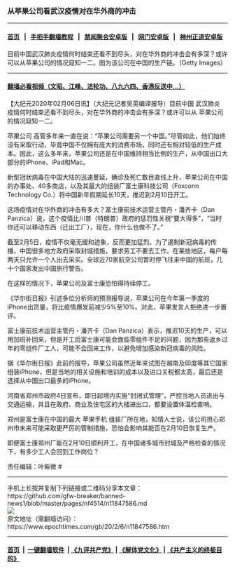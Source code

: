 ### 从苹果公司看武汉疫情对在华外商的冲击
------------------------

#### [首页](https://github.com/gfw-breaker/banned-news1/blob/master/README.md) &nbsp;&nbsp;|&nbsp;&nbsp; [手把手翻墙教程](https://github.com/gfw-breaker/guides/wiki) &nbsp;&nbsp;|&nbsp;&nbsp; [禁闻聚合安卓版](https://github.com/gfw-breaker/bn-android) &nbsp;&nbsp;|&nbsp;&nbsp; [网门安卓版](https://github.com/oGate2/oGate) &nbsp;&nbsp;|&nbsp;&nbsp; [神州正道安卓版](https://github.com/SzzdOgate/update) 



<div><img alt="" class="aligncenter wp-post-image" src="https://i.epochtimes.com/assets/uploads/2019/05/20190514-HUAMING-HONGKONG-03-600x400.jpg"/>
<div class="red16 caption">
 目前中国武汉肺炎疫情何时结束还看不到尽头，对在华外商的冲击会有多深？或许可以从苹果公司的情况窥知一二。图为该公司在中国的生产链。（Getty Images）
</div>
</div><hr/>

#### [翻墙必看视频（文昭、江峰、法轮功、八九六四、香港反送中...）](https://github.com/gfw-breaker/banned-news1/blob/master/pages/link3.md)

<div><p>
 【大纪元2020年02月06日讯】（大纪元记者吴英编译报导）目前中国
 <ok href="https://www.epochtimes.com/gb/tag/%E6%AD%A6%E6%B1%89%E8%82%BA%E7%82%8E.html">
  武汉肺炎
 </ok>
 疫情何时结束还看不到尽头，对在华外商的冲击会有多深？或许可以从
 <ok href="https://www.epochtimes.com/gb/tag/%E8%8B%B9%E6%9E%9C%E5%85%AC%E5%8F%B8.html">
  苹果公司
 </ok>
 的情况窥知一二。
</p>
<p>
 <ok href="https://www.epochtimes.com/gb/tag/%E8%8B%B9%E6%9E%9C%E5%85%AC%E5%8F%B8.html">
  苹果公司
 </ok>
 高管多年来一直在说：“苹果公司需要另一个中国。”尽管如此，他们始终没有采取行动，毕竟中国不仅拥有庞大的消费市场，同时还有相对较低的生产成本。因此，这么多年来，苹果公司还是在中国维持相当比例的生产，从中国出口大部分的iPhone、iPad和Mac。
</p>
<p>
 新型冠状病毒在中国大陆的迅速蔓延，确诊及死亡数目直线上升，苹果公司在中国的办事处、40多商店，以及其最大的组装厂富士康科技公司（Foxconn Technology Co.）将中国新年假期延长10天，推迟到2月10日开工。
</p>
<p>
 这场疫情对在华外商的冲击有多大？富士康前技术运营主管丹・潘齐卡（Dan Panzica）说，这个疫情比川普（特朗普）政府的惩罚性关税“要大得多”，“当时你还可以移动东西（迁出工厂），现在，你什么也做不了。”
</p>
<p>
 截至2月5日，疫情不仅毫无缓和迹象，反而更加猛烈。为了遏制新冠病毒的传播，中国很多地方政府采取封城措施，要求劳工不要去工作。在某些地区，每户每两天只允许一个人出去采买。全球近70家航空公司暂时停飞往来中国的航班，几十个国家发出中国旅行警告。
</p>
<p>
 在这样的情况下，苹果公司及富士康恐怕得持续停工。
</p>
<p>
 《华尔街日报》引述多位分析师的预测报导说，苹果公司在今年第一季度的iPhone出货量，将比疫情爆发前减少5%至10%。对此，苹果发言人拒绝进一步置评。
</p>
<p>
 富士康前技术运营主管丹・潘齐卡（Dan Panzica）表示，推迟10天的生产，可以用加班补回来，但是开工后富士康可能会面临零组件不足的问题，因为那些返乡过年的零组件厂工人，可能不会回来工作，以避免增加感染新冠病毒的风险。
</p>
<p>
 据《华尔街日报》此前的报导，苹果公司虽然近年来试图在越南及印度等其它国家组装iPhone，但是当地的相关设施和培训的成本以及进口关税都太高，最后还是选择从中国出口最多的iPhone。
</p>
<p>
 河南省郑州市政府4日宣布，即日起境内实施“封闭式管理”，严控当地人员进出与交通运输，并且在政府、商业及住宅区的大楼进出口，都要设置体温检查哨。
</p>
<p>
 郑州是富士康在中国的最大
 <ok href="https://www.epochtimes.com/gb/tag/%E8%8B%B9%E6%9E%9C%E6%89%8B%E6%9C%BA.html">
  苹果手机
 </ok>
 组装厂所在地，知情人士说，该公司担心郑州市未来可能采取更严厉的管制措施，恐怕会影响其能否在2月10日恢复生产。
</p>
<p>
 即便富士康郑州厂能在2月10日顺利开工，在中国诸多城市封城及严格检查的情况下，有多少工人会回到工作岗位？
</p>
<p>
 责任编辑：叶紫微 #
</p>
</div>
<hr/>
手机上长按并复制下列链接或二维码分享本文章：<br/>
https://github.com/gfw-breaker/banned-news1/blob/master/pages/nf4514/n11847586.md <br/>
<a href='https://github.com/gfw-breaker/banned-news1/blob/master/pages/nf4514/n11847586.md'><img src='https://github.com/gfw-breaker/banned-news1/blob/master/pages/nf4514/n11847586.md.png'/></a> <br/>
原文地址（需翻墙访问）：https://www.epochtimes.com/gb/20/2/6/n11847586.htm


------------------------
#### [首页](https://github.com/gfw-breaker/banned-news1/blob/master/README.md) &nbsp;|&nbsp; [一键翻墙软件](https://github.com/gfw-breaker/nogfw/blob/master/README.md) &nbsp;| [《九评共产党》](https://github.com/gfw-breaker/9ping.md/blob/master/README.md#九评之一评共产党是什么) | [《解体党文化》](https://github.com/gfw-breaker/jtdwh.md/blob/master/README.md) | [《共产主义的终极目的》](https://github.com/gfw-breaker/gczydzjmd.md/blob/master/README.md)


<img src='http://gfw-breaker.win/banned-news/pages/nf4514/n11847586.md' width='0px' height='0px'/>
